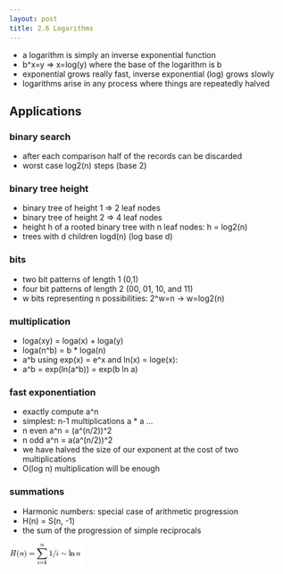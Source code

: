 ```yaml
---
layout: post
title: 2.6 Logarithms
---
```


* a logarithm is simply an inverse exponential function
* b^x=y => x=log(y) where the base of the logarithm is b
* exponential grows really fast, inverse exponential (log) grows slowly 
* logarithms arise in any process where things are repeatedly halved

## Applications

### binary search

* after each comparison half of the records can be discarded
* worst case log2(n) steps (base 2)

### binary tree height

* binary tree of height 1 => 2 leaf nodes
* binary tree of height 2 => 4 leaf nodes
* height h of a rooted binary tree with n leaf nodes: h = log2(n)
* trees with d children logd(n) (log base d)

### bits

* two bit patterns of length 1 (0,1)
* four bit patterns of length 2 (00, 01, 10, and 11)
* w bits representing n possibilities: 2^w=n ->  w=log2(n)

### multiplication

* loga(xy) = loga(x) + loga(y)
* loga(n^b) = b * loga(n)
* a^b using exp(x) = e^x and ln(x) = loge(x):
* a^b = exp(ln(a^b)) = exp(b ln a)

### fast exponentiation

* exactly compute a^n
* simplest: n-1 multiplications a * a ...
* n even a^n = (a^(n/2))^2
* n odd a^n = a(a^(n/2))^2
* we have halved the size of our exponent at the cost of two multiplications
* O(log n) multiplication will be enough

### summations

* Harmonic numbers: special case of arithmetic progression 
* H(n) = S(n, -1)
* the sum of the progression of simple reciprocals

![image](images/2.6-harmonic_numbers.jpg)
